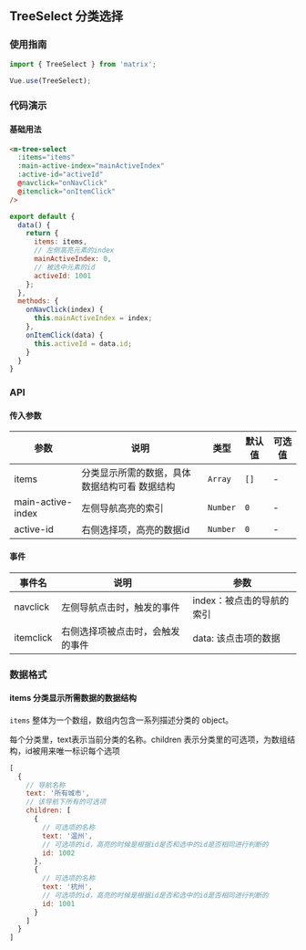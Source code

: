 ## TreeSelect 分类选择

### 使用指南
``` javascript
import { TreeSelect } from 'matrix';

Vue.use(TreeSelect);
```

### 代码演示

#### 基础用法


```html
<m-tree-select
  :items="items"
  :main-active-index="mainActiveIndex"
  :active-id="activeId"
  @navclick="onNavClick"
  @itemclick="onItemClick"
/>
```

```javascript
export default {
  data() {
    return {
      items: items,
      // 左侧高亮元素的index
      mainActiveIndex: 0,
      // 被选中元素的id
      activeId: 1001
    };
  },
  methods: {
    onNavClick(index) {
      this.mainActiveIndex = index;
    },
    onItemClick(data) {
      this.activeId = data.id;
    }
  }
}
```

### API

#### 传入参数

| 参数 | 说明 | 类型 | 默认值 | 可选值 |
|-----------|-----------|-----------|-------------|-------------|
| items | 分类显示所需的数据，具体数据结构可看 数据结构 | `Array` | `[]` | - |
| main-active-index | 左侧导航高亮的索引 | `Number` | `0` | - |
| active-id | 右侧选择项，高亮的数据id | `Number` | `0` | - |

#### 事件
| 事件名 | 说明 | 参数 |
|-----------|-----------|-----------|
| navclick | 左侧导航点击时，触发的事件 |  index：被点击的导航的索引 |
| itemclick | 右侧选择项被点击时，会触发的事件 | data: 该点击项的数据 |

### 数据格式
#### items 分类显示所需数据的数据结构
`items` 整体为一个数组，数组内包含一系列描述分类的 object。

每个分类里，text表示当前分类的名称。children 表示分类里的可选项，为数组结构，id被用来唯一标识每个选项
```javascript
[
  {
    // 导航名称
    text: '所有城市',
    // 该导航下所有的可选项
    children: [
      {
        // 可选项的名称
        text: '温州',
        // 可选项的id，高亮的时候是根据id是否和选中的id是否相同进行判断的
        id: 1002
      },
      {
        // 可选项的名称
        text: '杭州',
        // 可选项的id，高亮的时候是根据id是否和选中的id是否相同进行判断的
        id: 1001
      }
    ]
  }
]
```
